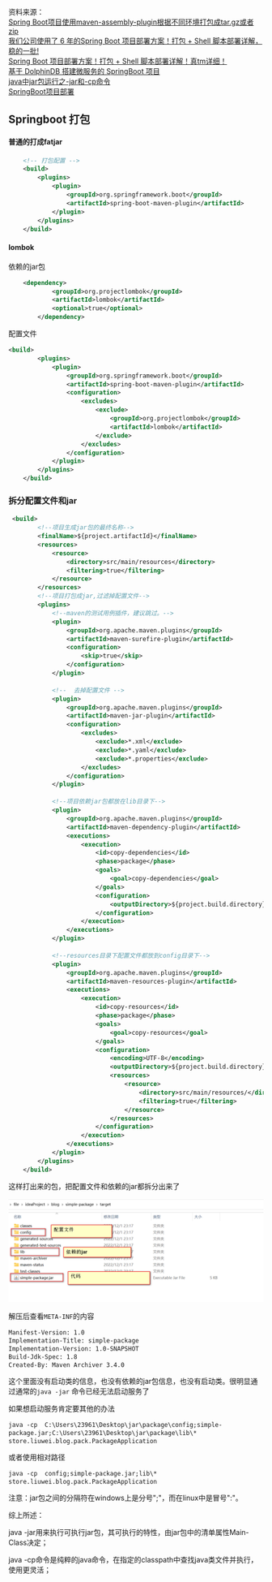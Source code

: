 资料来源：<br/>
[Spring Boot项目使用maven-assembly-plugin根据不同环境打包成tar.gz或者zip](https://blog.csdn.net/fygkchina/article/details/98882605)<br/>
[我们公司使用了 6 年的Spring Boot 项目部署方案！打包 + Shell 脚本部署详解，稳的一批!](https://mp.weixin.qq.com/s/WI4nB_B52MQ5gcFW2x2b5A)<br/>
[Spring Boot 项目部署方案！打包 + Shell 脚本部署详解！真tm详细！](https://mp.weixin.qq.com/s/qivnCvzTrQCYnx3RBxTLPg)<br/>
[基于 DolphinDB 搭建微服务的 SpringBoot 项目](https://www.toutiao.com/article/7148265288654488097/?app=news_article&timestamp=1669894821&use_new_style=1&req_id=2022120119402001021207523207057EE9&group_id=7148265288654488097&share_token=145CF9E5-D680-40C0-AEEC-E28AC5DD3C73&tt_from=weixin&utm_source=weixin&utm_medium=toutiao_ios&utm_campaign=client_share&wxshare_count=1&source=m_redirect&wid=1669901407728)<br/>
[java中jar包运行之-jar和-cp命令](https://blog.csdn.net/firstendhappy/article/details/119209167)<br/>
[SpringBoot项目部署](https://www.toutiao.com/article/7171832911283470851/?app=news_article&timestamp=1669894972&use_new_style=1&req_id=202212011942510101981121550F065469&group_id=7171832911283470851&share_token=C5EAE761-FE4E-45C7-A19B-0B97625A92D0&tt_from=weixin&utm_source=weixin&utm_medium=toutiao_ios&utm_campaign=client_share&wxshare_count=1&source=m_redirect)<br/>


## Springboot 打包

#### 普通的打成fatjar

~~~~xml
    <!-- 打包配置 -->
    <build>
        <plugins>
            <plugin>
                <groupId>org.springframework.boot</groupId>
                <artifactId>spring-boot-maven-plugin</artifactId>
            </plugin>
        </plugins>
    </build>
~~~~


#### lombok

依赖的jar包
~~~~xml
    <dependency>
            <groupId>org.projectlombok</groupId>
            <artifactId>lombok</artifactId>
            <optional>true</optional>
        </dependency>
~~~~


配置文件
~~~~xml
<build>
        <plugins>
            <plugin>
                <groupId>org.springframework.boot</groupId>
                <artifactId>spring-boot-maven-plugin</artifactId>
                <configuration>
                    <excludes>
                        <exclude>
                            <groupId>org.projectlombok</groupId>
                            <artifactId>lombok</artifactId>
                        </exclude>
                    </excludes>
                </configuration>
            </plugin>
        </plugins>
    </build>
~~~~


### 拆分配置文件和jar
~~~~xml
 <build>
        <!--项目生成jar包的最终名称-->
        <finalName>${project.artifactId}</finalName>
        <resources>
            <resource>
                <directory>src/main/resources</directory>
                <filtering>true</filtering>
            </resource>
        </resources>
        <!--项目打包成jar,过滤掉配置文件-->
        <plugins>
            <!--maven的测试用例插件，建议跳过。-->
            <plugin>
                <groupId>org.apache.maven.plugins</groupId>
                <artifactId>maven-surefire-plugin</artifactId>
                <configuration>
                    <skip>true</skip>
                </configuration>
            </plugin>

            <!--  去掉配置文件 -->
            <plugin>
                <groupId>org.apache.maven.plugins</groupId>
                <artifactId>maven-jar-plugin</artifactId>
                <configuration>
                    <excludes>
                        <exclude>*.xml</exclude>
                        <exclude>*.yaml</exclude>
                        <exclude>*.properties</exclude>
                    </excludes>
                </configuration>
            </plugin>

            <!--项目依赖jar包都放在lib目录下-->
            <plugin>
                <groupId>org.apache.maven.plugins</groupId>
                <artifactId>maven-dependency-plugin</artifactId>
                <executions>
                    <execution>
                        <id>copy-dependencies</id>
                        <phase>package</phase>
                        <goals>
                            <goal>copy-dependencies</goal>
                        </goals>
                        <configuration>
                            <outputDirectory>${project.build.directory}/lib</outputDirectory>
                        </configuration>
                    </execution>
                </executions>
            </plugin>

            <!--resources目录下配置文件都放到config目录下-->
            <plugin>
                <groupId>org.apache.maven.plugins</groupId>
                <artifactId>maven-resources-plugin</artifactId>
                <executions>
                    <execution>
                        <id>copy-resources</id>
                        <phase>package</phase>
                        <goals>
                            <goal>copy-resources</goal>
                        </goals>
                        <configuration>
                            <encoding>UTF-8</encoding>
                            <outputDirectory>${project.build.directory}/config</outputDirectory>
                            <resources>
                                <resource>
                                    <directory>src/main/resources/</directory>
                                    <filtering>true</filtering>
                                </resource>
                            </resources>
                        </configuration>
                    </execution>
                </executions>
            </plugin>
        </plugins>
    </build>
~~~~

这样打出来的包，把配置文件和依赖的jar都拆分出来了

![image-20221201232701971](images\image-20221201232701971.png)

解压后查看`META-INF`的内容

~~~~
Manifest-Version: 1.0
Implementation-Title: simple-package
Implementation-Version: 1.0-SNAPSHOT
Build-Jdk-Spec: 1.8
Created-By: Maven Archiver 3.4.0
~~~~

这个里面没有启动类的信息，也没有依赖的jar包信息，也没有启动类。很明显通过通常的`java -jar` 命令已经无法启动服务了

如果想启动服务肯定要其他的办法

~~~~
java -cp  C:\Users\23961\Desktop\jar\package\config;simple-package.jar;C:\Users\23961\Desktop\jar\package\lib\* store.liuwei.blog.pack.PackageApplication
~~~~

或者使用相对路径

~~~
java -cp  config;simple-package.jar;lib\* store.liuwei.blog.pack.PackageApplication
~~~

注意：jar包之间的分隔符在windows上是分号";"，而在linux中是冒号":"。

综上所述：

java -jar用来执行可执行jar包，其可执行的特性，由jar包中的清单属性Main-Class决定；

java -cp命令是纯粹的java命令，在指定的classpath中查找java类文件并执行，使用更灵活；



